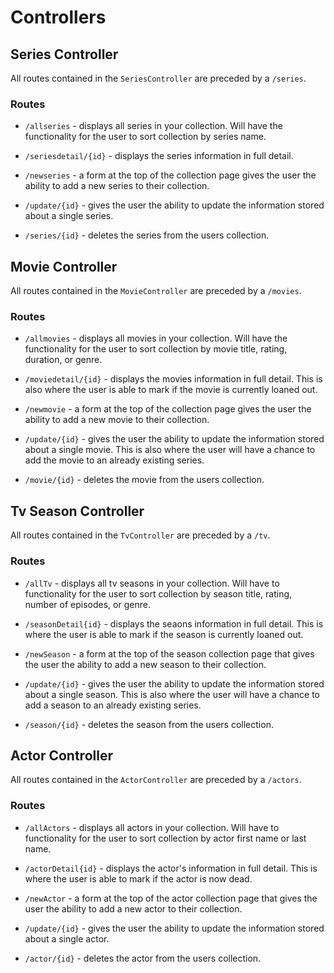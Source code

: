 # Controllers

## Series Controller

All routes contained in the `SeriesController` are preceded by a `/series`.

### Routes

* `/allseries` - displays all series in your collection. Will have the functionality for the user to sort collection by series name. 

* `/seriesdetail/{id}` - displays the series information in full detail.

* `/newseries` - a form at the top of the collection page gives the user the ability to add a new series to their collection.

* `/update/{id}` - gives the user the ability to update the information stored about a single series.

* `/series/{id}` - deletes the series from the users collection.

## Movie Controller

All routes contained in the `MovieController` are preceded by a `/movies`.

### Routes

* `/allmovies` - displays all movies in your collection. Will have the functionality for the user to sort collection by movie title, rating, duration, or genre. 

* `/moviedetail/{id}` - displays the movies information in full detail. This is also where the user is able to mark if the movie is currently loaned out. 

* `/newmovie` - a form at the top of the collection page gives the user the ability to add a new movie to their collection.

* `/update/{id}` - gives the user the ability to update the information stored about a single movie. This is also where the user will have a chance to add the movie to an already existing series.

* `/movie/{id}` - deletes the movie from the users collection.

## Tv Season Controller

All routes contained in the `TvController` are preceded by a `/tv`.

### Routes

* `/allTv` - displays all tv seasons in your collection. Will have to functionality for the user to sort collection by season title, rating, number of episodes, or genre.

* `/seasonDetail{id}` - displays the seaons information in full detail. This is where the user is able to mark if the season is currently loaned out.

* `/newSeason` - a form at the top of the season collection page that gives the user the ability to add a new season to their collection.

* `/update/{id}` - gives the user the ability to update the information stored about a single season. This is also where the user will have a chance to add a season to an already existing series.

* `/season/{id}` - deletes the season from the users collection.

## Actor Controller

All routes contained in the `ActorController` are preceded by a `/actors`.

### Routes

* `/allActors` - displays all actors in your collection. Will have to functionality for the user to sort collection by actor first name or last name.

* `/actorDetail{id}` - displays the actor's information in full detail. This is where the user is able to mark if the actor is now dead.

* `/newActor` - a form at the top of the actor collection page that gives the user the ability to add a new actor to their collection.

* `/update/{id}` - gives the user the ability to update the information stored about a single actor.

* `/actor/{id}` - deletes the actor from the users collection.
